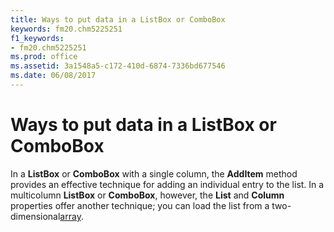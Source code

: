 ```yaml
---
title: Ways to put data in a ListBox or ComboBox
keywords: fm20.chm5225251
f1_keywords:
- fm20.chm5225251
ms.prod: office
ms.assetid: 3a1548a5-c172-410d-6874-7336bd677546
ms.date: 06/08/2017
---
```



# Ways to put data in a ListBox or ComboBox

In a  **ListBox** or **ComboBox** with a single column, the **AddItem** method provides an effective technique for adding an individual entry to the list. In a multicolumn **ListBox** or **ComboBox**, however, the **List** and **Column** properties offer another technique; you can load the list from a two-dimensional[array](../Getting-Started/vbe-glossary.md).



